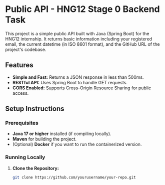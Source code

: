 # Public API - HNG12 Stage 0 Backend Task

This project is a simple public API built with Java (Spring Boot) for the HNG12 internship. It returns basic information including your registered email, the current datetime (in ISO 8601 format), and the GitHub URL of the project's codebase.

## Features

- **Simple and Fast:** Returns a JSON response in less than 500ms.
- **RESTful API:** Uses Spring Boot to handle GET requests.
- **CORS Enabled:** Supports Cross-Origin Resource Sharing for public access.

## Setup Instructions

### Prerequisites

- **Java 17 or higher** installed (if compiling locally).
- **Maven** for building the project.
- (Optional) **Docker** if you want to run the containerized version.

### Running Locally

1. **Clone the Repository:**

   ```sh
   git clone https://github.com/yourusername/your-repo.git
